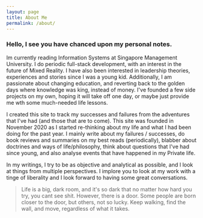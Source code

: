 ```yaml
---
layout: page
title: About Me
permalink: /about/
---
```


### Hello, I see you have chanced upon my personal notes.

Im currently reading Information Systems at Singapore Management University. I do periodic full-stack development, with an interest in the future of Mixed Reality. I have also been interested in leadership theories, experiences and stories since I was a young kid. Additionally, I am passionate about changing education, and reverting back to the golden days where knowledge was king, instead of money. I've founded a few side projects on my own, hoping it will take off one day, or maybe just provide me wth some much-needed life lessons.

I created this site to track my successes and failures from the adventures that I've had (and those that are to come). This site was founded in November 2020 as I started re-thinking about my life and what I had been doing for the past year. I mainly write about my failures / successes, do book reviews and summaries on my best reads (periodically), blabber about doctrines and ways of life/philosophy, think about questions that I've had since young, and also analyse events that have happened in my Private life.

In my writings, I try to be as objective and analytical as possible, and I look at things from multiple perspectives. I implore you to look at my work with a tinge of liberality and I look forward to having some great conversations.

> Life is a big, dark room, and it's so dark that no matter how hard you try, you cant see shit. However, there is a door. Some people are born closer to the door, but others, not so lucky. Keep walking, find the wall, and move, regardless of what it takes.

